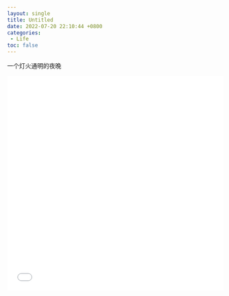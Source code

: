 ```yaml
---
layout: single
title: Untitled
date: 2022-07-20 22:10:44 +0800
categories: 
 - Life
toc: false
---
```


一个灯火通明的夜晚

<iframe src="//player.bilibili.com/player.html?aid=457697599&bvid=BV1U5411L77d&cid=252243787&page=1&high_quality=1&danmaku=0" allowfullscreen="allowfullscreen" width="100%" height="500" scrolling="no" frameborder="0" sandbox="allow-top-navigation allow-same-origin allow-forms allow-scripts"> </iframe>
